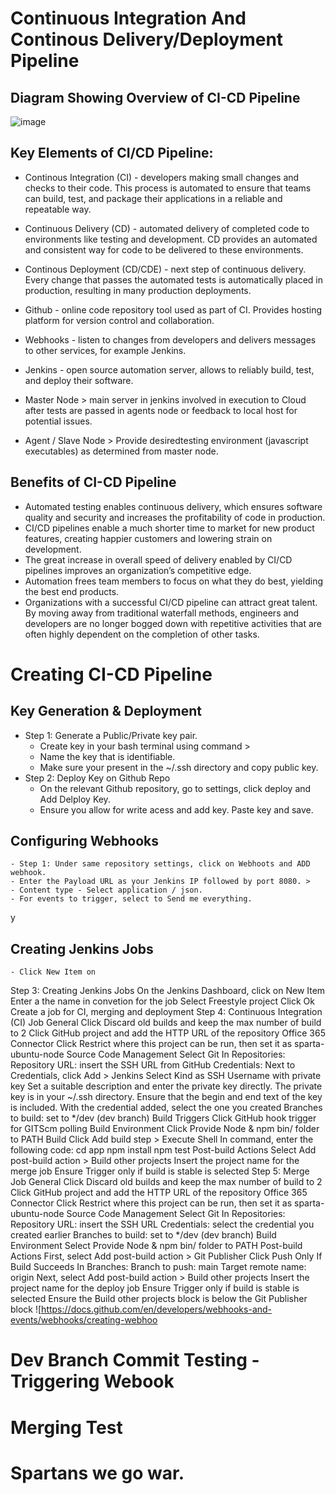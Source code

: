 # Continuous Integration And Continous Delivery/Deployment Pipeline

## Diagram Showing Overview of CI-CD Pipeline

![image](https://user-images.githubusercontent.com/97620055/187897272-42bf8b40-13ab-451b-9e12-28a439e8c8d1.png)


## Key Elements of CI/CD Pipeline:

- Continous Integration (CI) -  developers making small changes and checks to their code. This process is automated to ensure that teams can build, test, and package their applications in a reliable and repeatable way. 

- Continuous Delivery (CD) - automated delivery of completed code to environments like testing and development. CD provides an automated and consistent way for code to be delivered to these environments.


- Continous Deployment (CD/CDE) -  next step of continuous delivery. Every change that passes the automated tests is automatically placed in production, resulting in many production deployments.


- Github - online code repository tool used as part of CI.  Provides hosting platform for version control and collaboration.


- Webhooks - listen to changes from developers and delivers messages to other services, for example Jenkins.

- Jenkins -  open source automation server, allows to reliably build, test, and deploy their software.

- Master Node > main server in jenkins involved in execution to Cloud after tests are passed in agents node or feedback to local host for potential issues. 

- Agent / Slave Node > Provide desiredtesting environment (javascript executables) as determined from master node.

## Benefits of CI-CD Pipeline

- Automated testing enables continuous delivery, which ensures software quality and security and increases the profitability of code in production.
- CI/CD pipelines enable a much shorter time to market for new product features, creating happier customers and lowering strain on development.
- The great increase in overall speed of delivery enabled by CI/CD pipelines improves an organization’s competitive edge.
- Automation frees team members to focus on what they do best, yielding the best end products.
- Organizations with a successful CI/CD pipeline can attract great talent. By moving away from traditional waterfall methods, engineers and developers are no longer bogged down with repetitive activities that are often highly dependent on the completion of other tasks. 

# Creating CI-CD Pipeline

## Key Generation & Deployment

- Step 1: Generate a Public/Private key pair. 
    - Create key in your bash terminal using command >
    - Name the key that is identifiable.
    - Make sure your present in the ~/.ssh directory and copy public key.
- Step 2: Deploy Key on Github Repo
    - On the relevant Github repository, go to settings, click deploy and Add Delploy Key.
    - Ensure you allow for write acess and add key. Paste key and save.
## Configuring Webhooks
    - Step 1: Under same repository settings, click on Webhoots and ADD webhook. 
    - Enter the Payload URL as your Jenkins IP followed by port 8080. >
    - Content type - Select application / json.
    - For events to trigger, select to Send me everything. 
y
## Creating Jenkins Jobs 
    - Click New Item on 
Step 3: Creating Jenkins Jobs
On the Jenkins Dashboard, click on New Item
Enter a the name in convetion for the job
Select Freestyle project
Click Ok
Create a job for CI, merging and deployment
Step 4: Continuous Integration (CI) Job
General
Click Discard old builds and keep the max number of build to 2
Click GitHub project and add the HTTP URL of the repository
Office 365 Connector
Click Restrict where this project can be run, then set it as sparta-ubuntu-node
Source Code Management
Select Git
In Repositories:
Repository URL: insert the SSH URL from GitHub
Credentials:
Next to Credentials, click Add > Jenkins
Select Kind as SSH Username with private key
Set a suitable description and enter the private key directly. The private key is in your ~/.ssh directory. Ensure that the begin and end text of the key is included.
With the credential added, select the one you created
Branches to build: set to */dev (dev branch)
Build Triggers
Click GitHub hook trigger for GITScm polling
Build Environment
Click Provide Node & npm bin/ folder to PATH
Build
Click Add build step > Execute Shell
In command, enter the following code:
cd app
npm install
npm test
Post-build Actions
Select Add post-build action > Build other projects
Insert the project name for the merge job
Ensure Trigger only if build is stable is selected
Step 5: Merge Job
General
Click Discard old builds and keep the max number of build to 2
Click GitHub project and add the HTTP URL of the repository
Office 365 Connector
Click Restrict where this project can be run, then set it as sparta-ubuntu-node
Source Code Management
Select Git
In Repositories:
Repository URL: insert the SSH URL
Credentials: select the credential you created earlier
Branches to build: set to */dev (dev branch)
Build Environment
Select Provide Node & npm bin/ folder to PATH
Post-build Actions
First, select Add post-build action > Git Publisher
Click Push Only If Build Succeeds
In Branches:
Branch to push: main
Target remote name: origin
Next, select Add post-build action > Build other projects
Insert the project name for the deploy job
Ensure Trigger only if build is stable is selected
Ensure the Build other projects block is below the Git Publisher block
![https://docs.github.com/en/developers/webhooks-and-events/webhooks/creating-webhoo

# Dev Branch Commit Testing - Triggering Webook
# Merging Test
# Spartans we go war.
